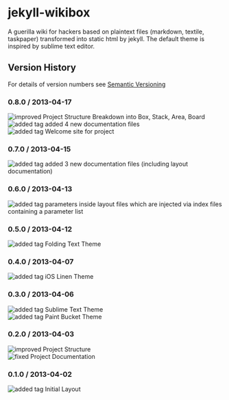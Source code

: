 # jekyll-wikibox

A guerilla wiki for hackers based on plaintext files (markdown, textile, taskpaper) transformed into static html by jekyll. The default theme is inspired by sublime text editor.

## Version History

For details of version numbers see [Semantic Versioning](http://semver.org)

### 0.8.0 / 2013-04-17

![improved](https://github.com/dataduke/jekyll-wikibox/raw/master/.info/tag-improved.png) Project Structure Breakdown into Box, Stack, Area, Board  
![added tag](https://github.com/dataduke/jekyll-wikibox/raw/master/.info/tag-added.png) 
added 4 new documentation files  
![added tag](https://github.com/dataduke/jekyll-wikibox/raw/master/.info/tag-added.png) Welcome site for project  

### 0.7.0 / 2013-04-15

![added tag](https://github.com/dataduke/jekyll-wikibox/raw/master/.info/tag-added.png) added 3 new documentation files (including layout documentation)

### 0.6.0 / 2013-04-13

![added tag](https://github.com/dataduke/jekyll-wikibox/raw/master/.info/tag-added.png) parameters inside layout files which are injected via index files containing a parameter list

### 0.5.0 / 2013-04-12

![added tag](https://github.com/dataduke/jekyll-wikibox/raw/master/.info/tag-added.png) Folding Text Theme  

### 0.4.0 / 2013-04-07

![added tag](https://github.com/dataduke/jekyll-wikibox/raw/master/.info/tag-added.png) iOS Linen Theme  

### 0.3.0 / 2013-04-06

![added tag](https://github.com/dataduke/jekyll-wikibox/raw/master/.info/tag-added.png) Sublime Text Theme  
![added tag](https://github.com/dataduke/jekyll-wikibox/raw/master/.info/tag-added.png) Paint Bucket Theme  

### 0.2.0 / 2013-04-03

![improved](https://github.com/dataduke/jekyll-wikibox/raw/master/.info/tag-improved.png) Project Structure  
![fixed](https://github.com/dataduke/jekyll-wikibox/raw/master/.info/tag-fixed.png) Project Documentation  

### 0.1.0 / 2013-04-02

![added tag](https://github.com/dataduke/jekyll-wikibox/raw/master/.info/tag-added.png) Initial Layout  